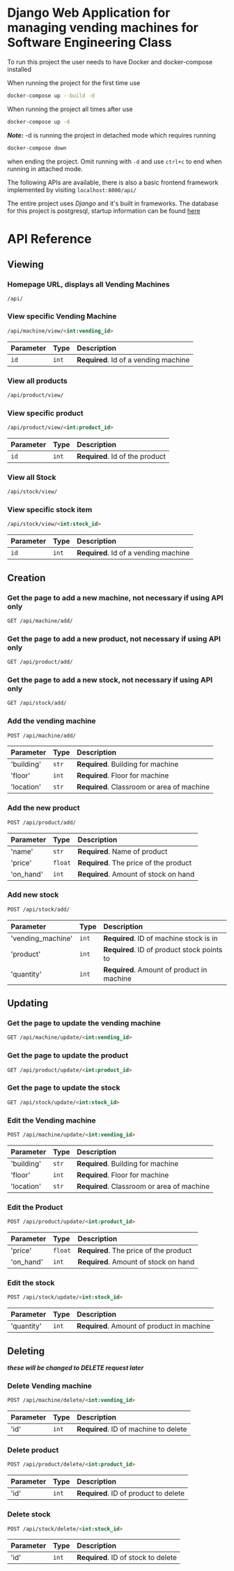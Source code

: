 # Django Web Application for managing vending machines for Software Engineering Class

To run this project the user needs to have Docker and docker-compose installed

When running the project for the first time use

```bash
docker-compose up --build -d
```

When running the project all times after use
```bash
docker-compose up -d
```

***Note:*** -d is running the project in detached mode which requires running

```bash
docker-compose down
```

when ending the project. Omit running with `-d` and use `ctrl+c` to end when running in attached mode.

The following APIs are available, there is also a basic frontend framework implemented by visiting `localhost:8000/api/`

The entire project uses *Django* and it's built in frameworks. The database for this project is postgresql, startup information can be found [here](docker-compose.yaml)

# API Reference

## Viewing

### Homepage URL, displays all Vending Machines
```http
/api/
```

### View specific Vending Machine
```html
/api/machine/view/<int:vending_id>
```
| Parameter | Type  | Description                           |
|:----------|:------|:--------------------------------------|
| `id`      | `int` | **Required**. Id of a vending machine |

### View all products
```html
/api/product/view/
```

### View specific product
```html
/api/product/view/<int:product_id>
```

| Parameter | Type  | Description                           |
|:----------|:------|:--------------------------------------|
| `id`      | `int` | **Required**. Id of the product       |


### View all Stock
```html
/api/stock/view/
```

### View specific stock item
```html
/api/stock/view/<int:stock_id>
```

| Parameter | Type  | Description                           |
|:----------|:------|:--------------------------------------|
| `id`      | `int` | **Required**. Id of a vending machine |


## Creation

### Get the page to add a new machine, not necessary if using API only
```html
GET /api/machine/add/
```

### Get the page to add a new product, not necessary if using API only
```html
GET /api/product/add/
```

### Get the page to add a new stock, not necessary if using API only
```html
GET /api/stock/add/
```

### Add the vending machine
```html
POST /api/machine/add/
```
| Parameter | Type  | Description                               |
|:----------|:------|:------------------------------------------|
| 'building'| `str` | **Required**. Building for machine        |
| 'floor'   | `int` | **Required**. Floor for machine           |
| 'location'| `str` | **Required**. Classroom or area of machine|

### Add the new product
```html
POST /api/product/add/
```
| Parameter | Type  | Description                               |
|:----------|:------|:------------------------------------------|
| 'name'    | `str` | **Required**. Name of product             |
| 'price'   |`float`| **Required**. The price of the product    |
| 'on_hand' | `int` | **Required**. Amount of stock on hand     |

### Add new stock
```html
POST /api/stock/add/
```

| Parameter | Type  | Description                               |
|:-----------------|:------|:-------------------------------------------|
| 'vending_machine'| `int` | **Required**. ID of machine stock is in    |
| 'product'        | `int` | **Required**. ID of product stock points to|
| 'quantity'       | `int` | **Required**. Amount of product in machine |



## Updating

### Get the page to update the vending machine
```html
GET /api/machine/update/<int:vending_id>
```

### Get the page to update the product
```html
GET /api/product/update/<int:product_id>
```

### Get the page to update the stock
```html
GET /api/stock/update/<int:stock_id>
```


### Edit the Vending machine
```html
POST /api/machine/update/<int:vending_id>
```
| Parameter | Type  | Description                               |
|:----------|:------|:------------------------------------------|
| 'building'| `str` | **Required**. Building for machine        |
| 'floor'   | `int` | **Required**. Floor for machine           |
| 'location'| `str` | **Required**. Classroom or area of machine|


### Edit the Product
```html
POST /api/product/update/<int:product_id>
```
| Parameter | Type  | Description                               |
|:----------|:------|:------------------------------------------|
| 'price'   |`float`| **Required**. The price of the product    |
| 'on_hand' | `int` | **Required**. Amount of stock on hand     |


### Edit the stock
```html
POST /api/stock/update/<int:stock_id>
```
| Parameter | Type  | Description                               |
|:-----------------|:------|:-------------------------------------------|
| 'quantity'       | `int` | **Required**. Amount of product in machine |



## Deleting

***these will be changed to DELETE request later***

### Delete Vending machine
```html
POST /api/machine/delete/<int:vending_id>
```
| Parameter | Type  | Description                           |
|:----------|:------|:--------------------------------------|
| 'id'      | `int` | **Required**. ID of machine to delete |


### Delete product
```html
POST /api/product/delete/<int:product_id>
```
| Parameter | Type  | Description                            |
|:----------|:------|:---------------------------------------|
| 'id'      | `int` | **Required**. ID of product to delete  |


### Delete stock
```html
POST /api/stock/delete/<int:stock_id>
```
| Parameter | Type  | Description                         |
|:----------|:------|:------------------------------------|
| 'id'      | `int` | **Required**. ID of stock to delete |
